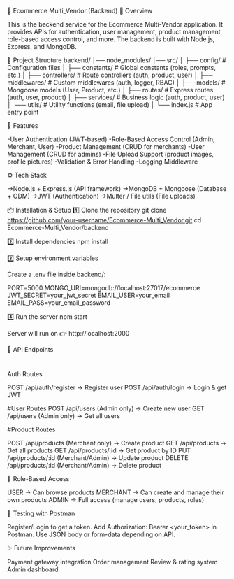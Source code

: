 🛒 Ecommerce Multi_Vendor (Backend)
📌 Overview

This is the backend service for the Ecommerce Multi-Vendor application.
It provides APIs for authentication, user management, product management, role-based access control, and more.
The backend is built with Node.js, Express, and MongoDB.

📂 Project Structure
backend/
│── node_modules/
│── src/
│ ├── config/ # Configuration files
│ ├── constants/ # Global constants (roles, prompts, etc.)
│ ├── controllers/ # Route controllers (auth, product, user)
│ ├── middlewares/ # Custom middlewares (auth, logger, RBAC)
│ ├── models/ # Mongoose models (User, Product, etc.)
│ ├── routes/ # Express routes (auth, user, product)
│ ├── services/ # Business logic (auth, product, user)
│ ├── utils/ # Utility functions (email, file upload)
│ └── index.js # App entry point

🚀 Features

-User Authentication (JWT-based)
-Role-Based Access Control (Admin, Merchant, User)
-Product Management (CRUD for merchants)
-User Management (CRUD for admins)
-File Upload Support (product images, profile pictures)
-Validation & Error Handling
-Logging Middleware

⚙️ Tech Stack

->Node.js + Express.js (API framework)
->MongoDB + Mongoose (Database + ODM)
->JWT (Authentication)
->Multer / File utils (File uploads)

📦 Installation & Setup
1️⃣ Clone the repository
git clone https://github.com/your-username/Ecommerce-Multi_Vendor.git
cd Ecommerce-Multi_Vendor/backend

2️⃣ Install dependencies
npm install

3️⃣ Setup environment variables

Create a .env file inside backend/:

PORT=5000
MONGO_URI=mongodb://localhost:27017/ecommerce
JWT_SECRET=your_jwt_secret
EMAIL_USER=your_email
EMAIL_PASS=your_email_password

4️⃣ Run the server
npm start

Server will run on 👉 http://localhost:2000

🔑 API Endpoints
#
Auth Routes

POST /api/auth/register → Register user
POST /api/auth/login → Login & get JWT

#User Routes
POST /api/users (Admin only) → Create new user
GET /api/users (Admin only) → Get all users

#Product Routes

POST /api/products (Merchant only) → Create product
GET /api/products → Get all products
GET /api/products/:id → Get product by ID
PUT /api/products/:id (Merchant/Admin) → Update product
DELETE /api/products/:id (Merchant/Admin) → Delete product

🔐 Role-Based Access

USER → Can browse products
MERCHANT → Can create and manage their own products
ADMIN → Full access (manage users, products, roles)

🧪 Testing with Postman

Register/Login to get a token.
Add Authorization: Bearer <your_token> in Postman.
Use JSON body or form-data depending on API.

✨ Future Improvements 

Payment gateway integration
Order management
Review & rating system
Admin dashboard
